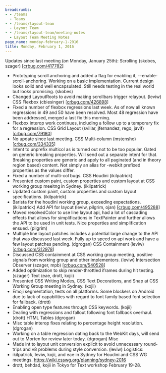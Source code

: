 ```yaml
---
breadcrumbs:
- - /teams
  - Teams
- - /teams/layout-team
  - Layout Team
- - /teams/layout-team/meeting-notes
  - Layout Team Meeting Notes
page_name: monday-february-1-2016
title: Monday, February 1, 2016
---
```


Updates since last meeting (on Monday, January 25th):
Scrolling (skobes, szager) \[[crbug.com/417782](http://crbug.com/417782)\]
- Prototyping scroll anchoring and added a flag for enabling it,
--enable-scroll-anchoring. Working on a basic implementation. Current
design looks solid and well encapsulated. Still needs testing in the
real world but looks promising. (skobes)
- Changed LayoutRoots to avoid making scrollbars trigger relayout.
(leviw)
CSS Flexbox (cbiesinger) \[[crbug.com/426898](http://crbug.com/426898)\]
- Fixed a number of flexbox regressions last week. As of now all known
regressions in 49 and 50 have been resolved. Most 48 regression have
been addressed, merged a last fix this morning.
- Flexbox interop work continues, including a follow up to a temporary
fix for a regression.
CSS Grid Layout (svillar, jfernandez, rego, javif)
\[[crbug.com/79180](http://crbug.com/79180)\]
- No update since last meeting.
CSS Multi-column (mstensho) \[[crbug.com/334335](http://crbug.com/334335)\]
- Intent to unprefix multicol as is turned out not to be too popular.
Gated on generic breaking properties. Will send out a separate intent
for that. Breaking properties are generic and apply to all paginated
(and in theory region based) content. Not simply an alias for -webkit
prefixed properties as the values differ.
- Fixed a number of multi-col bugs.
CSS Houdini (ikilpatrick)
- Presented custom paint, custom properties and custom layout at CSS
working group meeitng in Sydney. (ikilpatrick)
- Updated custom paint, custom properties and custom layout specifications.
(ikilpatrick)
- Barista for the houdini working group, exceeding expectations.
(ikilpatrick)
Add API for layout (leviw, pilgrim, ojan)
\[[crbug.com/495288](http://crbug.com/495288)\]
- Moved resolvedColor to use line layout api, had a lot of cascading
effects that allows for simplifications in TextPainter and further
allows the API to be used in unit tests. Nice properties and
simplification ensued. (pilgrim)
- Multiple line layout patches includes a potential large change to the
API that was discussed last week. Fully up to speed on api work and
have a few layout patches pending. (dgrogan)
CSS Containment (leviw) \[[crbug.com/312978](http://crbug.com/312978)\]
- Discussed CSS containment at CSS working group meeting, positive signals
from working group and other implementors. (leviw)
Intersection Observer (szager, mpb)
\[[crbug.com/540528](http://crbug.com/540528)\]
- Added optimization to skip render-throttled iframes during hit
testing. (szager)
Text (eae, drott, kojii)
- Presented CSS Writing Modes, CSS Text Decorations, and Snap at CSS
Working Group meeting in Sydney. (kojii)
- Emoji segmentation, tests on all platforms. Some blockers on Android
due to lack of capabilities with regard to font family based font
selection for fallback. (drott)
- Enabling open type features through CSS keywords. (kojii)
- Dealing with regressions and fallout following font fallback overhaul.
(drott)
HTML Tables (dgrogan)
- Misc table interop fixes relating to percentage height resolution.
(dgrogan)
- Working on a table regression dating back to the WebKit days, will
send out to Morten for review later today. (dgrogan)
Misc
- Made int to layout unit conversion explicit to avoid unnecessary
round-trips and v8 problems during style conversion. (leviw)
Logistics:
- ikilpatrick, leviw, kojii, and eae in Sydney for Houdini and CSS WG
meetings. <https://wiki.csswg.org/planning/sydney-2016>
- drott, behdad, kojii in Tokyo for Text workshop February 19-28.
